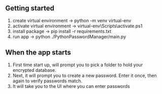 ## Getting started
1. create virtual environment -> python -m venv virtual-env
2. activate virtual environment -> virtual-env\Scripts\activate.ps1
3. install package -> pip install -r requirements.txt
4. run app -> python ./PythonPasswordManager/main.py

## When the app starts
1. First time start up, will prompt you to pick a folder to hold your encrypted database.
2. Next, it will prompt you to create a new password. Enter it once, then again to verify passwords match.
3. It will take you to the UI where you can enter passwords